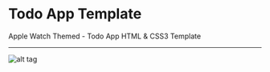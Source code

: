 # Todo App Template

Apple Watch Themed - Todo App HTML & CSS3 Template 

---
![alt tag](http://www.uxconsulting.com.au/assets/img/todo.png)



